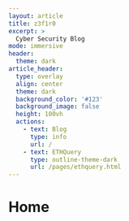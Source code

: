 ```yaml
---
layout: article
title: z3f1r0
excerpt: >
  Cyber Security Blog
mode: immersive
header:
  theme: dark
article_header:
  type: overlay
  align: center
  theme: dark
  background_color: '#123'
  background_image: false
  height: 100vh
  actions:
    - text: Blog
      type: info
      url: /
    - text: ETHQuery
      type: outline-theme-dark
      url: /pages/ethquery.html
---
```


# Home
